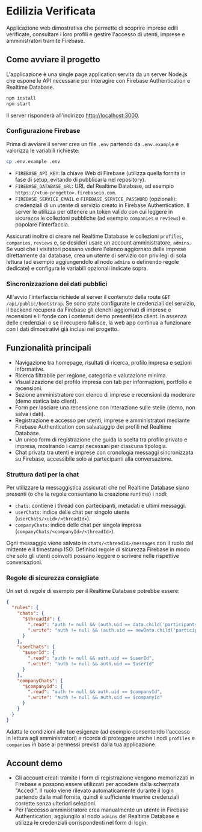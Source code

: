 # Edilizia Verificata

Applicazione web dimostrativa che permette di scoprire imprese edili verificate, consultare i loro profili e gestire l'accesso di utenti, imprese e amministratori tramite Firebase.

## Come avviare il progetto

L'applicazione è una single page application servita da un server Node.js che espone le API necessarie per interagire con Firebase Authentication e Realtime Database.

```bash
npm install
npm start
```

Il server risponderà all'indirizzo [http://localhost:3000](http://localhost:3000).

### Configurazione Firebase

Prima di avviare il server crea un file `.env` partendo da `.env.example` e valorizza le variabili richieste:

```bash
cp .env.example .env
```

- `FIREBASE_API_KEY`: la chiave Web di Firebase (utilizza quella fornita in fase di setup, evitando di pubblicarla nel repository).
- `FIREBASE_DATABASE_URL`: URL del Realtime Database, ad esempio `https://<tuo-progetto>.firebaseio.com`.
- `FIREBASE_SERVICE_EMAIL` e `FIREBASE_SERVICE_PASSWORD` (opzionali): credenziali di un utente di servizio creato in Firebase Authentication. Il server le utilizza per ottenere un token valido con cui leggere in sicurezza le collezioni pubbliche (ad esempio `companies` e `reviews`) e popolare l'interfaccia.

Assicurati inoltre di creare nel Realtime Database le collezioni `profiles`, `companies`, `reviews` e, se desideri usare un account amministratore, `admins`. Se vuoi che i visitatori possano vedere l'elenco aggiornato delle imprese direttamente dal database, crea un utente di servizio con privilegi di sola lettura (ad esempio aggiungendolo al nodo `admins` o definendo regole dedicate) e configura le variabili opzionali indicate sopra.

### Sincronizzazione dei dati pubblici

All'avvio l'interfaccia richiede al server il contenuto della route `GET /api/public/bootstrap`. Se sono state configurate le credenziali del servizio, il backend recupera da Firebase gli elenchi aggiornati di imprese e recensioni e li fonde con i contenuti demo presenti lato client. In assenza delle credenziali o se il recupero fallisce, la web app continua a funzionare con i dati dimostrativi già inclusi nel progetto.

## Funzionalità principali

- Navigazione tra homepage, risultati di ricerca, profilo impresa e sezioni informative.
- Ricerca filtrabile per regione, categoria e valutazione minima.
- Visualizzazione del profilo impresa con tab per informazioni, portfolio e recensioni.
- Sezione amministratore con elenco di imprese e recensioni da moderare (demo statica lato client).
- Form per lasciare una recensione con interazione sulle stelle (demo, non salva i dati).
- Registrazione e accesso per utenti, imprese e amministratori mediante Firebase Authentication con salvataggio dei profili nel Realtime Database.
- Un unico form di registrazione che guida la scelta tra profilo privato e impresa, mostrando i campi necessari per ciascuna tipologia.
- Chat privata tra utenti e imprese con cronologia messaggi sincronizzata su Firebase, accessibile solo ai partecipanti alla conversazione.

### Struttura dati per la chat

Per utilizzare la messaggistica assicurati che nel Realtime Database siano presenti (o che le regole consentano la creazione runtime) i nodi:

- `chats`: contiene i thread con partecipanti, metadati e ultimi messaggi.
- `userChats`: indice delle chat per singolo utente (`userChats/<uid>/<threadId>`).
- `companyChats`: indice delle chat per singola impresa (`companyChats/<companyId>/<threadId>`).

Ogni messaggio viene salvato in `chats/<threadId>/messages` con il ruolo del mittente e il timestamp ISO. Definisci regole di sicurezza Firebase in modo che solo gli utenti coinvolti possano leggere o scrivere nelle rispettive conversazioni.

### Regole di sicurezza consigliate

Un set di regole di esempio per il Realtime Database potrebbe essere:

```json
{
  "rules": {
    "chats": {
      "$threadId": {
        ".read": "auth != null && (auth.uid == data.child('participants/user').val() || auth.uid == data.child('participants/company').val())",
        ".write": "auth != null && (auth.uid == newData.child('participants/user').val() || auth.uid == newData.child('participants/company').val())"
      }
    },
    "userChats": {
      "$userId": {
        ".read": "auth != null && auth.uid == $userId",
        ".write": "auth != null && auth.uid == $userId"
      }
    },
    "companyChats": {
      "$companyId": {
        ".read": "auth != null && auth.uid == $companyId",
        ".write": "auth != null && auth.uid == $companyId"
      }
    }
  }
}
```

Adatta le condizioni alle tue esigenze (ad esempio consentendo l'accesso in lettura agli amministratori) e ricorda di proteggere anche i nodi `profiles` e `companies` in base ai permessi previsti dalla tua applicazione.

## Account demo

- Gli account creati tramite i form di registrazione vengono memorizzati in Firebase e possono essere utilizzati per accedere dalla schermata "Accedi". Il ruolo viene rilevato automaticamente durante il login partendo dalla mail fornita, quindi è sufficiente inserire credenziali corrette senza ulteriori selezioni.
- Per l'accesso amministratore crea manualmente un utente in Firebase Authentication, aggiungilo al nodo `admins` del Realtime Database e utilizza le credenziali corrispondenti nel form di login.
